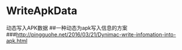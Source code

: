# WriteApkData
动态写入APK数据
##一种动态为apk写入信息的方案
###http://pingguohe.net/2016/03/21/Dynimac-write-infomation-into-apk.html
